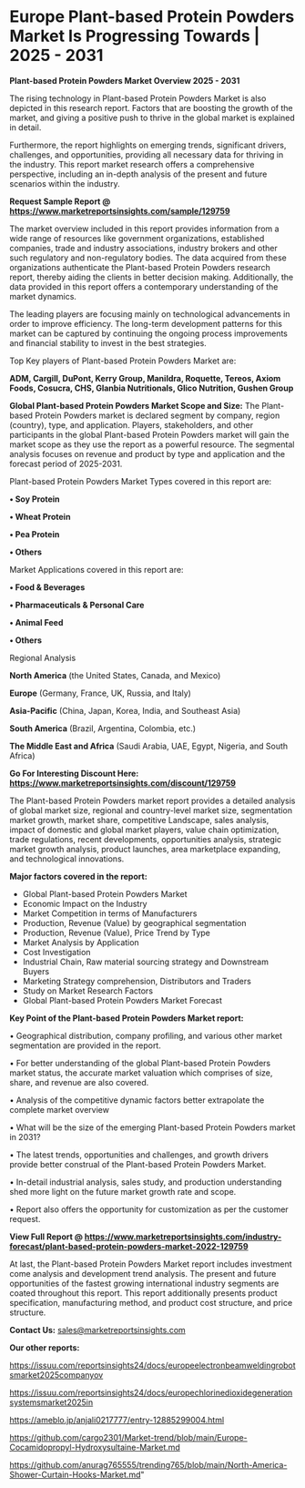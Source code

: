 # Europe Plant-based Protein Powders Market Is Progressing Towards | 2025 - 2031

<Strong> Plant-based Protein Powders Market Overview 2025 - 2031</strong>

The rising technology in Plant-based Protein Powders Market is also depicted in this research report. Factors that are boosting the growth of the market, and giving a positive push to thrive in the global market is explained in detail.

Furthermore, the report highlights on emerging trends, significant drivers, challenges, and opportunities, providing all necessary data for thriving in the industry. This report market research offers a comprehensive perspective, including an in-depth analysis of the present and future scenarios within the industry.

<strong>Request Sample Report @ <a href=https://www.marketreportsinsights.com/sample/129759>https://www.marketreportsinsights.com/sample/129759</a></strong>

The market overview included in this report provides information from a wide range of resources like government organizations, established companies, trade and industry associations, industry brokers and other such regulatory and non-regulatory bodies. The data acquired from these organizations authenticate the Plant-based Protein Powders research report, thereby aiding the clients in better decision making. Additionally, the data provided in this report offers a contemporary understanding of the market dynamics.

The leading players are focusing mainly on technological advancements in order to improve efficiency. The long-term development patterns for this market can be captured by continuing the ongoing process improvements and financial stability to invest in the best strategies.

Top Key players of Plant-based Protein Powders Market are:

<strong>ADM, Cargill, DuPont, Kerry Group, Manildra, Roquette, Tereos, Axiom Foods, Cosucra, CHS, Glanbia Nutritionals, Glico Nutrition, Gushen Group</strong>

<strong><b>Global Plant-based Protein Powders Market Scope and Size:</b></strong>
The Plant-based Protein Powders market is declared segment by company, region (country), type, and application. Players, stakeholders, and other participants in the global Plant-based Protein Powders market will gain the market scope as they use the report as a powerful resource. The segmental analysis focuses on revenue and product by type and application and the forecast period of 2025-2031.

Plant-based Protein Powders Market Types covered in this report are:

<strong>• Soy Protein

• Wheat Protein

• Pea Protein

• Others</strong>

Market Applications covered in this report are:

<strong>• Food & Beverages

• Pharmaceuticals & Personal Care

• Animal Feed

• Others</strong> 

Regional Analysis

<strong>North America</strong> (the United States, Canada, and Mexico)

<strong>Europe</strong> (Germany, France, UK, Russia, and Italy)

<strong>Asia-Pacific</strong> (China, Japan, Korea, India, and Southeast Asia)

<strong>South America</strong> (Brazil, Argentina, Colombia, etc.)

<strong>The Middle East and Africa</strong> (Saudi Arabia, UAE, Egypt, Nigeria, and South Africa)

<strong>Go For Interesting Discount Here: <a href=https://www.marketreportsinsights.com/discount/129759>https://www.marketreportsinsights.com/discount/129759</a></strong>

The Plant-based Protein Powders market report provides a detailed analysis of global market size, regional and country-level market size, segmentation market growth, market share, competitive Landscape, sales analysis, impact of domestic and global market players, value chain optimization, trade regulations, recent developments, opportunities analysis, strategic market growth analysis, product launches, area marketplace expanding, and technological innovations.

<strong><b>Major factors covered in the report:</b></strong>
<ul>
  <li>Global Plant-based Protein Powders Market </li>
  <li>Economic Impact on the Industry</li>
  <li>Market Competition in terms of Manufacturers</li>
  <li>Production, Revenue (Value) by geographical segmentation</li>
  <li>Production, Revenue (Value), Price Trend by Type</li>
  <li>Market Analysis by Application</li>
  <li>Cost Investigation</li>
  <li>Industrial Chain, Raw material sourcing strategy and Downstream Buyers</li>
  <li>Marketing Strategy comprehension, Distributors and Traders</li>
  <li>Study on Market Research Factors</li>
  <li>Global Plant-based Protein Powders Market Forecast</li>
</ul>

<strong><b>Key Point of the Plant-based Protein Powders Market report:</b></strong>

• Geographical distribution, company profiling, and various other market segmentation are provided in the report.

• For better understanding of the global Plant-based Protein Powders market status, the accurate market valuation which comprises of size, share, and revenue are also covered.

• Analysis of the competitive dynamic factors better extrapolate the complete market overview

• What will be the size of the emerging Plant-based Protein Powders market in 2031?

• The latest trends, opportunities and challenges, and growth drivers provide better construal of the Plant-based Protein Powders Market.

• In-detail industrial analysis, sales study, and production understanding shed more light on the future market growth rate and scope.

• Report also offers the opportunity for customization as per the customer request.

<strong><b>View Full Report @ <a href=https://www.marketreportsinsights.com/industry-forecast/plant-based-protein-powders-market-2022-129759>https://www.marketreportsinsights.com/industry-forecast/plant-based-protein-powders-market-2022-129759</a></b></strong>


At last, the Plant-based Protein Powders Market report includes investment come analysis and development trend analysis. The present and future opportunities of the fastest growing international industry segments are coated throughout this report. This report additionally presents product specification, manufacturing method, and product cost structure, and price structure.

<strong>Contact Us:</strong>
sales@marketreportsinsights.com

<strong>Our other reports:</strong>

<a href=https://issuu.com/reportsinsights24/docs/europeelectronbeamweldingrobotsmarket2025companyov>https://issuu.com/reportsinsights24/docs/europeelectronbeamweldingrobotsmarket2025companyov</a>

<a href=https://issuu.com/reportsinsights24/docs/europechlorinedioxidegenerationsystemsmarket2025in>https://issuu.com/reportsinsights24/docs/europechlorinedioxidegenerationsystemsmarket2025in</a>

<a href=https://ameblo.jp/anjali0217777/entry-12885299004.html>https://ameblo.jp/anjali0217777/entry-12885299004.html</a>

<a href=https://github.com/cargo2301/Market-trend/blob/main/Europe-Cocamidopropyl-Hydroxysultaine-Market.md>https://github.com/cargo2301/Market-trend/blob/main/Europe-Cocamidopropyl-Hydroxysultaine-Market.md</a>

<a href=https://github.com/anurag765555/trending765/blob/main/North-America-Shower-Curtain-Hooks-Market.md>https://github.com/anurag765555/trending765/blob/main/North-America-Shower-Curtain-Hooks-Market.md</a>"
